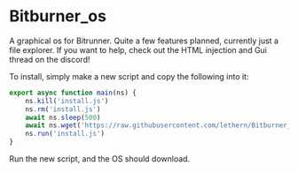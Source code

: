# Bitburner_os
A graphical os for Bitrunner. Quite a few features planned, currently just a file explorer. If you want to help, check out the HTML injection and Gui thread on the discord!

To install, simply make a new script and copy the following into it:

```js
export async function main(ns) {
	ns.kill('install.js')
	ns.rm('install.js')
	await ns.sleep(500)
    await ns.wget('https://raw.githubusercontent.com/lethern/Bitburner_os/main/install.js','install.js')
	ns.run('install.js')
}
```

Run the new script, and the OS should download. 
